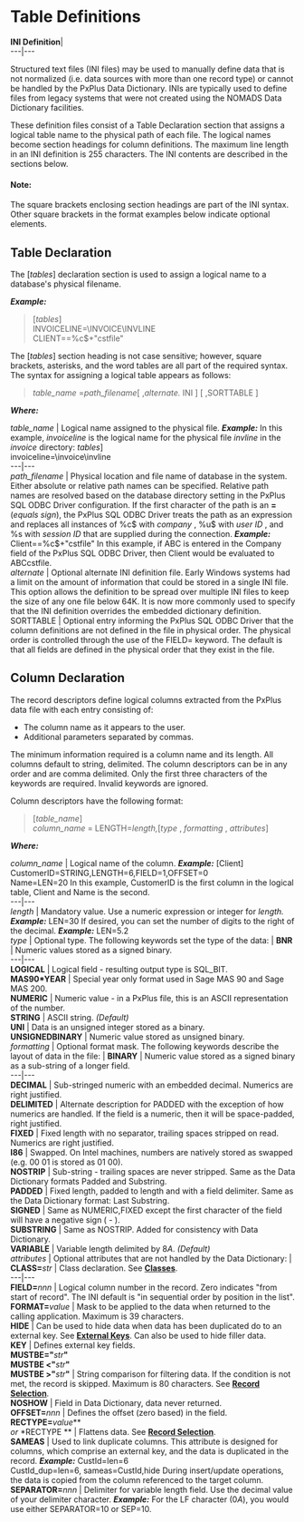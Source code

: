 # Table Definitions

**INI Definition**|   
---|---  
  
Structured text files (INI files) may be used to manually define data that is not normalized (i.e. data sources with more than one record type) or cannot be handled by the PxPlus Data Dictionary. INIs are typically used to define files from legacy systems that were not created using the NOMADS Data Dictionary facilities.

These definition files consist of a Table Declaration section that assigns a logical table name to the physical path of each file. The logical names become section headings for column definitions. The maximum line length in an INI definition is 255 characters. The INI contents are described in the sections below.

#### **Note:**  
The square brackets enclosing section headings are part of the INI syntax. Other square brackets in the format examples below indicate optional elements.

##  Table Declaration

The [*tables*] declaration section is used to assign a logical name to a database's physical filename.

**_Example:_**

> [*tables*]  
>  INVOICELINE=\INVOICE\INVLINE  
>  CLIENT==%c$+"cstfile"

The [*tables*] section heading is not case sensitive; however, square brackets, asterisks, and the word tables are all part of the required syntax. The syntax for assigning a logical table appears as follows: 

> _table_name_ =_path_filename_[ ,_alternate._ INI ] [ ,SORTTABLE ] 

**_Where:_**

_table_name_ |  Logical name assigned to the physical file. **_Example:_** In this example, _invoiceline_ is the logical name for the physical file _invline_ in the _invoice_ directory: *tables*]  
invoiceline=\invoice\invline  
---|---  
_path_filename_ |  Physical location and file name of database in the system. Either absolute or relative path names can be specified. Relative path names are resolved based on the database directory setting in the PxPlus SQL ODBC Driver configuration. If the first character of the path is an **=** (_equals sign_), the PxPlus SQL ODBC Driver treats the path as an expression and replaces all instances of %c$ with _company_ , %u$ with _user ID_ , and %s with _session ID_ that are supplied during the connection. **_Example:_** Client==%c$+"cstfile" In this example, if ABC is entered in the Company field of the PxPlus SQL ODBC Driver, then Client would be evaluated to ABCcstfile.  
_alternate_ |  Optional alternate INI definition file. Early Windows systems had a limit on the amount of information that could be stored in a single INI file. This option allows the definition to be spread over multiple INI files to keep the size of any one file below 64K. It is now more commonly used to specify that the INI definition overrides the embedded dictionary definition.  
SORTTABLE |  Optional entry informing the PxPlus SQL ODBC Driver that the column definitions are not defined in the file in physical order. The physical order is controlled through the use of the FIELD= keyword. The default is that all fields are defined in the physical order that they exist in the file.  
  
##  Column Declaration

The record descriptors define logical columns extracted from the PxPlus data file with each entry consisting of:

  * The column name as it appears to the user.
  * Additional parameters separated by commas.



The minimum information required is a column name and its length. All columns default to string, delimited. The column descriptors can be in any order and are comma delimited. Only the first three characters of the keywords are required. Invalid keywords are ignored.

Column descriptors have the following format:

> [_table_name_]  
> _column_name_ = LENGTH=_length,_[_type_ , _formatting_ , _attributes_]

**_Where:_**

_column_name_ |  Logical name of the column. **_Example:_** [Client]  
CustomerID=STRING,LENGTH=6,FIELD=1,OFFSET=0  
Name=LEN=20 In this example, CustomerID is the first column in the logical table, Client and Name is the second.  
---|---  
_length_ |  Mandatory value. Use a numeric expression or integer for _length._ **_Example:_** LEN=30 If desired, you can set the number of digits to the right of the decimal. **_Example:_** LEN=5.2  
_type_ |  Optional type. The following keywords set the type of the data: |  **BNR** |  Numeric values stored as a signed binary.  
---|---  
**LOGICAL** |  Logical field - resulting output type is SQL_BIT.  
**MAS90*YEAR** |  Special year only format used in Sage MAS 90 and Sage MAS 200.  
**NUMERIC** |  Numeric value - in a PxPlus file, this is an ASCII representation of the number.  
**STRING** |  ASCII string.  _(Default)_  
**UNI** |  Data is an unsigned integer stored as a binary.  
**UNSIGNEDBINARY** |  Numeric value stored as unsigned binary.  
_formatting_ |  Optional format mask. The following keywords describe the layout of data in the file: |  **BINARY** |  Numeric value stored as a signed binary as a sub-string of a longer field.   
---|---  
**DECIMAL** |  Sub-stringed numeric with an embedded decimal. Numerics are right justified.   
**DELIMITED** |  Alternate description for PADDED with the exception of how numerics are handled. If the field is a numeric, then it will be space-padded, right justified.   
**FIXED** |  Fixed length with no separator, trailing spaces stripped on read. Numerics are right justified.   
**I86** |  Swapped. On Intel machines, numbers are natively stored as swapped (e.g. 00 01 is stored as 01 00).  
**NOSTRIP** |  Sub-string - trailing spaces are never stripped. Same as the Data Dictionary formats Padded and Substring.  
**PADDED** |  Fixed length, padded to length and with a field delimiter. Same as the Data Dictionary format: Last Substring.  
**SIGNED** |  Same as NUMERIC,FIXED except the first character of the field will have a negative sign ( - ).  
**SUBSTRING** |  Same as NOSTRIP. Added for consistency with Data Dictionary.  
**VARIABLE** |  Variable length delimited by $8A$.  _(Default)_  
_attributes_ |  Optional attributes that are not handled by the Data Dictionary: |  **CLASS=**_str_ |  Class declaration. See [**Classes**](classes.md).  
---|---  
**FIELD=**_nnn_ |  Logical column number in the record. Zero indicates "from start of record". The INI default is "in sequential order by position in the list".   
**FORMAT=**_value_ |  Mask to be applied to the data when returned to the calling application. Maximum is 39 characters.   
**HIDE** |  Can be used to hide data when data has been duplicated do to an external key. See [**External Keys**](external_keys.md). Can also be used to hide filler data.  
**KEY** |  Defines external key fields.  
**MUSTBE="**_str_**"**  
**MUSTBE <"**_str_**"**  
**MUSTBE >"**_str_**"** |  String comparison for filtering data. If the condition is not met, the record is skipped. Maximum is 80 characters. See [**Record Selection**](record_selection.md).  
**NOSHOW** |  Field in Data Dictionary, data never returned.  
**OFFSET=**_nnn_ |  Defines the offset (zero based) in the field.  
**RECTYPE=**_value_**  
 _or_ *RECTYPE ** |  Flattens data. See [**Record Selection**](record_selection.md).  
**SAMEAS** |  Used to link duplicate columns. This attribute is designed for columns, which comprise an external key, and the data is duplicated in the record. **_Example:_** CustId=len=6  
CustId_dup=len=6, sameas=CustId,hide During insert/update operations, the data is copied from the column referenced to the target column.   
**SEPARATOR=**_nnn_ |  Delimiter for variable length field. Use the decimal value of your delimiter character. **_Example:_** For the LF character ($0A$), you would use either SEPARATOR=10 or SEP=10.
